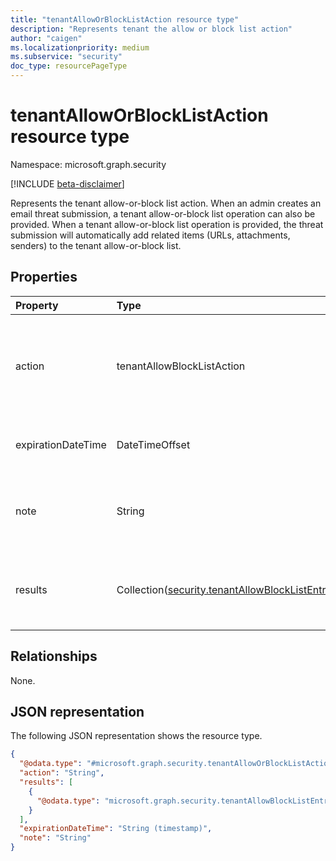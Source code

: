 ```yaml
---
title: "tenantAllowOrBlockListAction resource type"
description: "Represents tenant the allow or block list action"
author: "caigen"
ms.localizationpriority: medium
ms.subservice: "security"
doc_type: resourcePageType
---
```


# tenantAllowOrBlockListAction resource type

Namespace: microsoft.graph.security

[!INCLUDE [beta-disclaimer](../../includes/beta-disclaimer.md)]

Represents the tenant allow-or-block list action. When an admin creates an email threat submission, a tenant allow-or-block list operation can also be provided. When a tenant allow-or-block list operation is provided, the threat submission will automatically add related items (URLs, attachments, senders) to the tenant allow-or-block list.

## Properties
| Property           | Type                                        | Description                                                                      |
|:-------------------|:--------------------------------------------|:---------------------------------------------------------------------------------|
| action             | tenantAllowBlockListAction                  | Specifies whether the tenant allow-or-block list is an allow or block. The possible values are: `allow`, `block`, and `unkownFutureValue`.|
| expirationDateTime | DateTimeOffset                              | Specifies when the tenant allow-block-list expires in date time.  |
| note               | String                                      | Specifies the note added to the tenant allow-or-block list entry in the format of string. |
| results            | Collection([security.tenantAllowBlockListEntryResult](../resources/security-tenantallowblocklistentryresult.md)) | Contains the result of the submission that lead to the tenant allow-block-list entry creation. |

## Relationships
None.

## JSON representation
The following JSON representation shows the resource type.
<!-- {
  "blockType": "resource",
  "@odata.type": "microsoft.graph.security.tenantAllowOrBlockListAction"
}
-->
``` json
{
  "@odata.type": "#microsoft.graph.security.tenantAllowOrBlockListAction",
  "action": "String",
  "results": [
    {
      "@odata.type": "microsoft.graph.security.tenantAllowBlockListEntryResult"
    }
  ],
  "expirationDateTime": "String (timestamp)",
  "note": "String"
}
```


